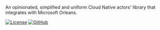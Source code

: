 An opinionated, simplified and uniform Cloud Native actors' library that integrates with Microsoft Orleans.

[![License](https://img.shields.io/github/license/devlooped/CloudActors.svg?color=blue)](https://github.com/devlooped/CloudActors/blob/main/license.txt) 
[![GitHub](https://img.shields.io/badge/-source-181717.svg?logo=GitHub)](https://github.com/devlooped/nugetizer)

<!-- include ../../readme.md#content -->
<!-- include ../../readme.md#sponsors -->

<!-- Exclude from auto-expansion by devlooped/actions-include GH action -->
<!-- exclude -->
